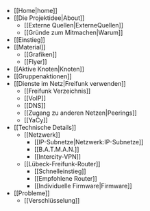  * [[Home|home]]
 * [[Die Projektidee|About]]
   * [[Externe Quellen|ExterneQuellen]]
   * [[Gründe zum Mitmachen|Warum]]
 * [[Einstieg]]
 * [[Material]]
   * [[Grafiken]]
   * [[Flyer]]
 * [[Aktive Knoten|Knoten]]
 * [[Gruppenaktionen]]
 * [[Dienste im Netz|Freifunk verwenden]]
   * [[Freifunk Verzeichnis]]
   * [[VoIP]]
   * [[DNS]]
   * [[Zugang zu anderen Netzen|Peerings]]
   * [[YaCy]]
 * [[Technische Details]]
   * [[Netzwerk]]
     * [[IP-Subnetze|Netzwerk:IP-Subnetze]]
     * [[B.A.T.M.A.N.]]
     * [[Intercity-VPN]]
   * [[Lübeck-Freifunk-Router]]
     * [[Schnelleinstieg]]
     * [[Empfohlene Router]]
     * [[Individuelle Firmware|Firmware]]
 * [[Probleme]]
   * [[Verschlüsselung]]